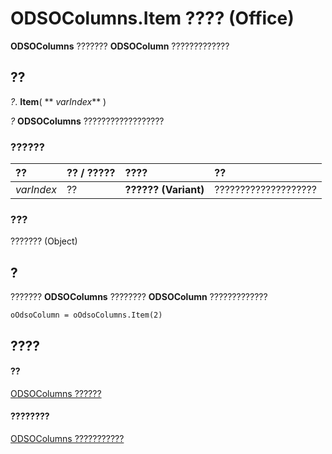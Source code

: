 
# ODSOColumns.Item ???? (Office)

 **ODSOColumns** ??????? **ODSOColumn** ?????????????


## ??

 _?_. **Item**( ** _varIndex_** )

 _?_ **ODSOColumns** ??????????????????


### ??????



|**??**|**?? / ?????**|**????**|**??**|
|:-----|:-----|:-----|:-----|
| _varIndex_|??|**?????? (Variant)**|????????????????????|

### ???

??????? (Object)


## ?

???????  **ODSOColumns** ???????? **ODSOColumn** ?????????????


```
oOdsoColumn = oOdsoColumns.Item(2)
```


## ????


#### ??


[ODSOColumns ??????](eaac6cd2-45ff-72ea-c9c9-a22f24214756.md)
#### ????????


[ODSOColumns ???????????](http://msdn.microsoft.com/library/acb82ad1-eef7-2b24-38f6-9dbc22228ee5%28Office.15%29.aspx)
